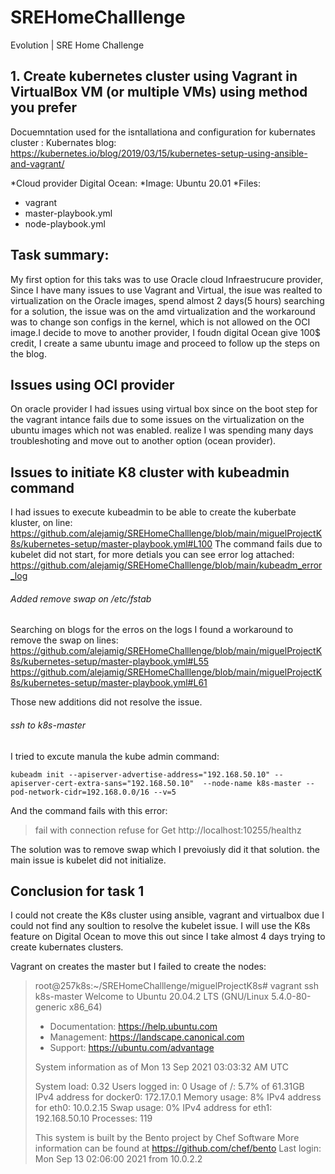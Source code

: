 # SREHomeChalllenge
Evolution | SRE Home Challenge

## 1. Create kubernetes cluster using Vagrant in VirtualBox VM (or multiple VMs) using method you prefer 
Docuemntation used for the isntallationa and configuration for kubernates cluster :
Kubernates blog:
https://kubernetes.io/blog/2019/03/15/kubernetes-setup-using-ansible-and-vagrant/

*Cloud provider Digital Ocean:
*Image: Ubuntu 20.01
*Files:
 * vagrant
 * master-playbook.yml
 * node-playbook.yml


## Task summary:
My first option for this taks was to use Oracle cloud Infraestrucure provider, Since I have many issues to use Vagrant and Virtual, the isue was realted to virtualization on the Oracle images, spend almost 2 days(5 hours) searching for a solution, the issue was on the amd virtualization and the workaround was to change son configs in the kernel, which is not allowed on the OCI image.I decide to move to another provider, I foudn digital Ocean give 100$ credit, I create a same ubuntu image and proceed to follow up the steps on the blog.

## Issues using OCI provider
On oracle provider I had issues using virtual box since on the boot step for the vagrant intance fails due to some issues on the virtualization on the ubuntu images which not was enabled. realize I was spending many days troubleshoting and move out to another option (ocean provider). 

## Issues to initiate K8 cluster with kubeadmin command
I had issues to execute kubeadmin to be able to create the kuberbate kluster, on line:
https://github.com/alejamig/SREHomeChalllenge/blob/main/miguelProjectK8s/kubernetes-setup/master-playbook.yml#L100
The command fails due to kubelet did not start, for more detials you can see error log attached:
https://github.com/alejamig/SREHomeChalllenge/blob/main/kubeadm_error_log

###### Added  remove swap on /etc/fstab
Searching on blogs for the erros on the logs I found a workaround to remove the swap on lines:
https://github.com/alejamig/SREHomeChalllenge/blob/main/miguelProjectK8s/kubernetes-setup/master-playbook.yml#L55
https://github.com/alejamig/SREHomeChalllenge/blob/main/miguelProjectK8s/kubernetes-setup/master-playbook.yml#L61

Those new additions did not resolve the issue.

###### ssh to k8s-master
I tried to excute manula the kube admin command:
```
kubeadm init --apiserver-advertise-address="192.168.50.10" --apiserver-cert-extra-sans="192.168.50.10"  --node-name k8s-master --pod-network-cidr=192.168.0.0/16 --v=5
```
And the command fails with this error:
> fail with connection refuse for Get http://localhost:10255/healthz

The solution was  to remove swap which I prevoiusly did it that solution. the main issue is kubelet did not initialize.

## Conclusion for task 1
I could not create the K8s cluster using ansible, vagrant and virtualbox due I could not find any soultion to resolve the kubelet issue. I will use the K8s feature on Digital Ocean to move this out since I take almost 4 days trying to create kubernates clusters.

Vagrant on creates the master but I failed to create the nodes:
> root@257k8s:~/SREHomeChalllenge/miguelProjectK8s# vagrant ssh k8s-master
>Welcome to Ubuntu 20.04.2 LTS (GNU/Linux 5.4.0-80-generic x86_64)
>
>* Documentation:  https://help.ubuntu.com
> * Management:     https://landscape.canonical.com
> * Support:        https://ubuntu.com/advantage
>
>  System information as of Mon 13 Sep 2021 03:03:32 AM UTC
>
>  System load:  0.32              Users logged in:          0
>  Usage of /:   5.7% of 61.31GB   IPv4 address for docker0: 172.17.0.1
>  Memory usage: 8%                IPv4 address for eth0:    10.0.2.15
>  Swap usage:   0%                IPv4 address for eth1:    192.168.50.10
>  Processes:    119
>
>
>This system is built by the Bento project by Chef Software
>More information can be found at https://github.com/chef/bento
>Last login: Mon Sep 13 02:06:00 2021 from 10.0.2.2
 
